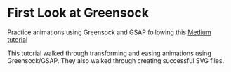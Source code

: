 # First Look at Greensock

Practice animations using Greensock and GSAP following this [Medium tutorial](https://blog.prototypr.io/from-zero-to-hero-hands-on-projects-to-animate-svgs-with-greensock-animation-platform-46607cd979e5)

This tutorial walked through transforming and easing animations using Greensock/GSAP. They also walked through creating successful SVG files.